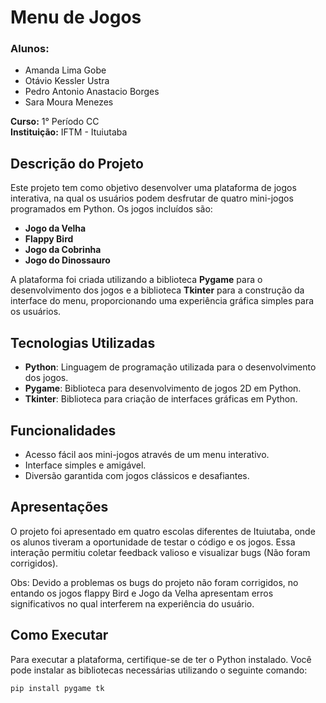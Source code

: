# Menu de Jogos  

### Alunos:  
- Amanda Lima Gobe  
- Otávio Kessler Ustra  
- Pedro Antonio Anastacio Borges  
- Sara Moura Menezes  

**Curso:** 1° Período CC  
**Instituição:** IFTM - Ituiutaba  

## Descrição do Projeto  

Este projeto tem como objetivo desenvolver uma plataforma de jogos interativa, na qual os usuários podem desfrutar de quatro mini-jogos programados em Python. Os jogos incluídos são:  

- **Jogo da Velha**  
- **Flappy Bird**  
- **Jogo da Cobrinha**  
- **Jogo do Dinossauro**  

A plataforma foi criada utilizando a biblioteca **Pygame** para o desenvolvimento dos jogos e a biblioteca **Tkinter** para a construção da interface do menu, proporcionando uma experiência gráfica simples para os usuários.  

## Tecnologias Utilizadas  

- **Python**: Linguagem de programação utilizada para o desenvolvimento dos jogos.  
- **Pygame**: Biblioteca para desenvolvimento de jogos 2D em Python.  
- **Tkinter**: Biblioteca para criação de interfaces gráficas em Python.  

## Funcionalidades  

- Acesso fácil aos mini-jogos através de um menu interativo.  
- Interface simples e amigável.  
- Diversão garantida com jogos clássicos e desafiantes.  

## Apresentações  

O projeto foi apresentado em quatro escolas diferentes de Ituiutaba, onde os alunos tiveram a oportunidade de testar o código e os jogos. Essa interação permitiu coletar feedback valioso e visualizar bugs (Não foram corrigidos). 

Obs: Devido a problemas os bugs do projeto não foram corrigidos, no entando os jogos flappy Bird e Jogo da Velha apresentam erros significativos no qual interferem na experiência do usuário. 

## Como Executar  

Para executar a plataforma, certifique-se de ter o Python instalado. Você pode instalar as bibliotecas necessárias utilizando o seguinte comando:  

```bash  
pip install pygame tk
